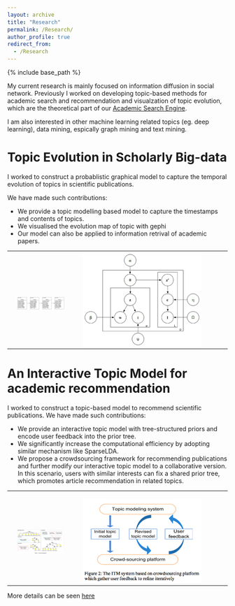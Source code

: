 ```yaml
---
layout: archive
title: "Research"
permalink: /Research/
author_profile: true
redirect_from:
  - /Research
---
```

{% include base_path %}

My current research is mainly focused on information diffusion in social network. 
Previously I worked on developing topic-based methods for academic search and recommendation and visualzation of topic evolution, which are the theoretical part of our [Academic Search Engine](http://acemap.sjtu.edu.cn).

I am also interested in other machine learning related topics (eg. deep learning), data mining, espically graph mining and text mining. 


Topic Evolution in Scholarly Big-data
============
I worked to construct a probablistic graphical model to capture the temporal evolution of topics in scientific publications.

We have made such contributions:
* We provide a topic modelling based model to capture the timestamps and contents of topics.
* We visualised the evolution map of topic with gephi
* Our model can also be applied to information retrival of academic papers.
<table>
          	<tbody>
          		<tr>
          			<td>
                  <img src="/images/evo_p1.png" style="display:block; margin-left:15px; width:80%">
          			</td>
          			<td style="width:340px">
          			<img src="/images/model.png" style="display:block; margin-left:15px; width:80%">
          			</td>
          		</tr>
          	</tbody>
          </table>


An Interactive Topic Model for academic recommendation
============
I worked to construct a topic-based model to recommend scientific publications.
We have made such contributions:
* We provide an interactive topic model with tree-structured priors and encode user feedback into the prior tree.
* We significantly increase the computational efficiency by adopting similar mechanism like SparseLDA. 
* We propose a crowdsourcing framework for recommending publications and further modify our interactive topic model     to a collaborative version. In this scenario, users with similar interests can fix a shared prior tree, which promotes article recommendation in related topics.
<table>
          	<tbody>
          		<tr>
          			<td>
                  <img src="/images/itm2.png" style="display:block; margin-left:15px; width:80%">
          			</td>
          			<td style="width:340px">
          			<img src="/images/itm1.png" style="display:block; margin-left:15px; width:80%">
          			</td>
          		</tr>
          	</tbody>
          </table>

More details can be seen [here](https://github.com/hxin18/hxin18.github.io/blob/master/files/itm.pdf)
